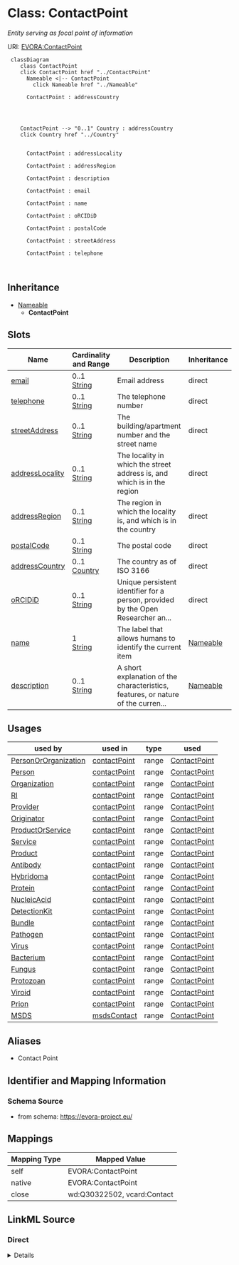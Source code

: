 

# Class: ContactPoint


_Entity serving as focal point of information_





URI: [EVORA:ContactPoint](https://evora-project.eu/ContactPoint)






```mermaid
 classDiagram
    class ContactPoint
    click ContactPoint href "../ContactPoint"
      Nameable <|-- ContactPoint
        click Nameable href "../Nameable"
      
      ContactPoint : addressCountry
        
          
    
    
    ContactPoint --> "0..1" Country : addressCountry
    click Country href "../Country"

        
      ContactPoint : addressLocality
        
      ContactPoint : addressRegion
        
      ContactPoint : description
        
      ContactPoint : email
        
      ContactPoint : name
        
      ContactPoint : oRCIDiD
        
      ContactPoint : postalCode
        
      ContactPoint : streetAddress
        
      ContactPoint : telephone
        
      
```





## Inheritance
* [Nameable](Nameable.md)
    * **ContactPoint**



## Slots

| Name | Cardinality and Range | Description | Inheritance |
| ---  | --- | --- | --- |
| [email](email.md) | 0..1 <br/> [String](String.md) | Email address | direct |
| [telephone](telephone.md) | 0..1 <br/> [String](String.md) | The telephone number | direct |
| [streetAddress](streetAddress.md) | 0..1 <br/> [String](String.md) | The building/apartment number and the street name | direct |
| [addressLocality](addressLocality.md) | 0..1 <br/> [String](String.md) | The locality in which the street address is, and which is in the region | direct |
| [addressRegion](addressRegion.md) | 0..1 <br/> [String](String.md) | The region in which the locality is, and which is in the country | direct |
| [postalCode](postalCode.md) | 0..1 <br/> [String](String.md) | The postal code | direct |
| [addressCountry](addressCountry.md) | 0..1 <br/> [Country](Country.md) | The country as of  ISO 3166 | direct |
| [oRCIDiD](oRCIDiD.md) | 0..1 <br/> [String](String.md) | Unique persistent identifier for a person, provided by the Open Researcher an... | direct |
| [name](name.md) | 1 <br/> [String](String.md) | The label that allows humans to identify the current item | [Nameable](Nameable.md) |
| [description](description.md) | 0..1 <br/> [String](String.md) | A short explanation of the characteristics, features, or nature of the curren... | [Nameable](Nameable.md) |





## Usages

| used by | used in | type | used |
| ---  | --- | --- | --- |
| [PersonOrOrganization](PersonOrOrganization.md) | [contactPoint](contactPoint.md) | range | [ContactPoint](ContactPoint.md) |
| [Person](Person.md) | [contactPoint](contactPoint.md) | range | [ContactPoint](ContactPoint.md) |
| [Organization](Organization.md) | [contactPoint](contactPoint.md) | range | [ContactPoint](ContactPoint.md) |
| [RI](RI.md) | [contactPoint](contactPoint.md) | range | [ContactPoint](ContactPoint.md) |
| [Provider](Provider.md) | [contactPoint](contactPoint.md) | range | [ContactPoint](ContactPoint.md) |
| [Originator](Originator.md) | [contactPoint](contactPoint.md) | range | [ContactPoint](ContactPoint.md) |
| [ProductOrService](ProductOrService.md) | [contactPoint](contactPoint.md) | range | [ContactPoint](ContactPoint.md) |
| [Service](Service.md) | [contactPoint](contactPoint.md) | range | [ContactPoint](ContactPoint.md) |
| [Product](Product.md) | [contactPoint](contactPoint.md) | range | [ContactPoint](ContactPoint.md) |
| [Antibody](Antibody.md) | [contactPoint](contactPoint.md) | range | [ContactPoint](ContactPoint.md) |
| [Hybridoma](Hybridoma.md) | [contactPoint](contactPoint.md) | range | [ContactPoint](ContactPoint.md) |
| [Protein](Protein.md) | [contactPoint](contactPoint.md) | range | [ContactPoint](ContactPoint.md) |
| [NucleicAcid](NucleicAcid.md) | [contactPoint](contactPoint.md) | range | [ContactPoint](ContactPoint.md) |
| [DetectionKit](DetectionKit.md) | [contactPoint](contactPoint.md) | range | [ContactPoint](ContactPoint.md) |
| [Bundle](Bundle.md) | [contactPoint](contactPoint.md) | range | [ContactPoint](ContactPoint.md) |
| [Pathogen](Pathogen.md) | [contactPoint](contactPoint.md) | range | [ContactPoint](ContactPoint.md) |
| [Virus](Virus.md) | [contactPoint](contactPoint.md) | range | [ContactPoint](ContactPoint.md) |
| [Bacterium](Bacterium.md) | [contactPoint](contactPoint.md) | range | [ContactPoint](ContactPoint.md) |
| [Fungus](Fungus.md) | [contactPoint](contactPoint.md) | range | [ContactPoint](ContactPoint.md) |
| [Protozoan](Protozoan.md) | [contactPoint](contactPoint.md) | range | [ContactPoint](ContactPoint.md) |
| [Viroid](Viroid.md) | [contactPoint](contactPoint.md) | range | [ContactPoint](ContactPoint.md) |
| [Prion](Prion.md) | [contactPoint](contactPoint.md) | range | [ContactPoint](ContactPoint.md) |
| [MSDS](MSDS.md) | [msdsContact](msdsContact.md) | range | [ContactPoint](ContactPoint.md) |




## Aliases


* Contact Point



## Identifier and Mapping Information







### Schema Source


* from schema: https://evora-project.eu/




## Mappings

| Mapping Type | Mapped Value |
| ---  | ---  |
| self | EVORA:ContactPoint |
| native | EVORA:ContactPoint |
| close | wd:Q30322502, vcard:Contact |







## LinkML Source

<!-- TODO: investigate https://stackoverflow.com/questions/37606292/how-to-create-tabbed-code-blocks-in-mkdocs-or-sphinx -->

### Direct

<details>
```yaml
name: ContactPoint
description: Entity serving as focal point of information
from_schema: https://evora-project.eu/
aliases:
- Contact Point
close_mappings:
- wd:Q30322502
- vcard:Contact
is_a: Nameable
slots:
- email
- telephone
- streetAddress
- addressLocality
- addressRegion
- postalCode
- addressCountry
- oRCIDiD
slot_usage:
  email:
    name: email
    description: Email address
    aliases:
    - email
    close_mappings:
    - schema:email
    - vcard:email
    range: string
    required: false
    multivalued: false
  telephone:
    name: telephone
    description: The telephone number
    aliases:
    - telephone
    close_mappings:
    - schema:telephone
    - vcard:telephone
    range: string
    required: false
    multivalued: false
  streetAddress:
    name: streetAddress
    description: The building/apartment number and the street name
    aliases:
    - street address
    close_mappings:
    - schema:streetAddress
    - vcard:hasStreetAddress
    range: string
    required: false
    multivalued: false
  addressLocality:
    name: addressLocality
    description: The locality in which the street address is, and which is in the
      region. e.g, the city
    aliases:
    - locality/city
    close_mappings:
    - schema:addressLocality
    - vcard:hasLocality
    range: string
    required: false
    multivalued: false
  addressRegion:
    name: addressRegion
    description: The region in which the locality is, and which is in the country.
      For example, California or another appropriate first-level Administrative division
    aliases:
    - region
    close_mappings:
    - schema:addressRegion
    - vcard:hasRegion
    range: string
    required: false
    multivalued: false
  postalCode:
    name: postalCode
    description: The postal code
    aliases:
    - postal code
    close_mappings:
    - schema:postalCode
    - vcard:hasPostalCode
    range: string
    required: false
    multivalued: false
  addressCountry:
    name: addressCountry
    description: The country as of  ISO 3166
    aliases:
    - address Country
    close_mappings:
    - schema:addressCountry
    - vcard:hasCountryName
    range: Country
    required: false
    multivalued: false
  oRCIDiD:
    name: oRCIDiD
    description: Unique persistent identifier for a person, provided by the Open Researcher
      and Contributor ID (ORCID) organisation
    aliases:
    - ORCID iD
    exact_mappings:
    - IAO:0000708
    range: string
    required: false
    multivalued: false

```
</details>

### Induced

<details>
```yaml
name: ContactPoint
description: Entity serving as focal point of information
from_schema: https://evora-project.eu/
aliases:
- Contact Point
close_mappings:
- wd:Q30322502
- vcard:Contact
is_a: Nameable
slot_usage:
  email:
    name: email
    description: Email address
    aliases:
    - email
    close_mappings:
    - schema:email
    - vcard:email
    range: string
    required: false
    multivalued: false
  telephone:
    name: telephone
    description: The telephone number
    aliases:
    - telephone
    close_mappings:
    - schema:telephone
    - vcard:telephone
    range: string
    required: false
    multivalued: false
  streetAddress:
    name: streetAddress
    description: The building/apartment number and the street name
    aliases:
    - street address
    close_mappings:
    - schema:streetAddress
    - vcard:hasStreetAddress
    range: string
    required: false
    multivalued: false
  addressLocality:
    name: addressLocality
    description: The locality in which the street address is, and which is in the
      region. e.g, the city
    aliases:
    - locality/city
    close_mappings:
    - schema:addressLocality
    - vcard:hasLocality
    range: string
    required: false
    multivalued: false
  addressRegion:
    name: addressRegion
    description: The region in which the locality is, and which is in the country.
      For example, California or another appropriate first-level Administrative division
    aliases:
    - region
    close_mappings:
    - schema:addressRegion
    - vcard:hasRegion
    range: string
    required: false
    multivalued: false
  postalCode:
    name: postalCode
    description: The postal code
    aliases:
    - postal code
    close_mappings:
    - schema:postalCode
    - vcard:hasPostalCode
    range: string
    required: false
    multivalued: false
  addressCountry:
    name: addressCountry
    description: The country as of  ISO 3166
    aliases:
    - address Country
    close_mappings:
    - schema:addressCountry
    - vcard:hasCountryName
    range: Country
    required: false
    multivalued: false
  oRCIDiD:
    name: oRCIDiD
    description: Unique persistent identifier for a person, provided by the Open Researcher
      and Contributor ID (ORCID) organisation
    aliases:
    - ORCID iD
    exact_mappings:
    - IAO:0000708
    range: string
    required: false
    multivalued: false
attributes:
  email:
    name: email
    description: Email address
    from_schema: https://evora-project.eu/
    aliases:
    - email
    close_mappings:
    - schema:email
    - vcard:email
    rank: 1000
    alias: email
    owner: ContactPoint
    domain_of:
    - ContactPoint
    range: string
    required: false
    multivalued: false
  telephone:
    name: telephone
    description: The telephone number
    from_schema: https://evora-project.eu/
    aliases:
    - telephone
    close_mappings:
    - schema:telephone
    - vcard:telephone
    rank: 1000
    alias: telephone
    owner: ContactPoint
    domain_of:
    - ContactPoint
    range: string
    required: false
    multivalued: false
  streetAddress:
    name: streetAddress
    description: The building/apartment number and the street name
    from_schema: https://evora-project.eu/
    aliases:
    - street address
    close_mappings:
    - schema:streetAddress
    - vcard:hasStreetAddress
    rank: 1000
    alias: streetAddress
    owner: ContactPoint
    domain_of:
    - ContactPoint
    range: string
    required: false
    multivalued: false
  addressLocality:
    name: addressLocality
    description: The locality in which the street address is, and which is in the
      region. e.g, the city
    from_schema: https://evora-project.eu/
    aliases:
    - locality/city
    close_mappings:
    - schema:addressLocality
    - vcard:hasLocality
    rank: 1000
    alias: addressLocality
    owner: ContactPoint
    domain_of:
    - ContactPoint
    range: string
    required: false
    multivalued: false
  addressRegion:
    name: addressRegion
    description: The region in which the locality is, and which is in the country.
      For example, California or another appropriate first-level Administrative division
    from_schema: https://evora-project.eu/
    aliases:
    - region
    close_mappings:
    - schema:addressRegion
    - vcard:hasRegion
    rank: 1000
    alias: addressRegion
    owner: ContactPoint
    domain_of:
    - ContactPoint
    range: string
    required: false
    multivalued: false
  postalCode:
    name: postalCode
    description: The postal code
    from_schema: https://evora-project.eu/
    aliases:
    - postal code
    close_mappings:
    - schema:postalCode
    - vcard:hasPostalCode
    rank: 1000
    alias: postalCode
    owner: ContactPoint
    domain_of:
    - ContactPoint
    range: string
    required: false
    multivalued: false
  addressCountry:
    name: addressCountry
    description: The country as of  ISO 3166
    from_schema: https://evora-project.eu/
    aliases:
    - address Country
    close_mappings:
    - schema:addressCountry
    - vcard:hasCountryName
    rank: 1000
    alias: addressCountry
    owner: ContactPoint
    domain_of:
    - ContactPoint
    range: Country
    required: false
    multivalued: false
  oRCIDiD:
    name: oRCIDiD
    description: Unique persistent identifier for a person, provided by the Open Researcher
      and Contributor ID (ORCID) organisation
    from_schema: https://evora-project.eu/
    aliases:
    - ORCID iD
    exact_mappings:
    - IAO:0000708
    rank: 1000
    alias: oRCIDiD
    owner: ContactPoint
    domain_of:
    - Person
    - ContactPoint
    range: string
    required: false
    multivalued: false
  name:
    name: name
    description: The label that allows humans to identify the current item
    comments:
    - 'The title of the item should be as short and descriptive as possible. E.g.
      for virus products it should basically be based on the following Pattern:

      "Virus name", "virus host type", "collection year", "country of collection"
      ex "suspected epidemiological origin", "genotype", "strain", "variant name or
      specific feature"'
    from_schema: https://evora-project.eu/
    aliases:
    - name
    exact_mappings:
    - dct:title
    close_mappings:
    - rdfs:label
    rank: 1000
    alias: name
    owner: ContactPoint
    domain_of:
    - Nameable
    range: string
    required: true
    multivalued: false
  description:
    name: description
    description: A short explanation of the characteristics, features, or nature of
      the current item
    comments:
    - 'Describe this item in few lines. This description will serve as a summary to
      present the item.

      '
    from_schema: https://evora-project.eu/
    aliases:
    - description
    exact_mappings:
    - dct:description
    rank: 1000
    alias: description
    owner: ContactPoint
    domain_of:
    - Nameable
    range: string
    required: false
    multivalued: false

```
</details>